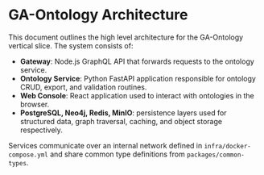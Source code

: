 # GA-Ontology Architecture

This document outlines the high level architecture for the GA-Ontology vertical slice. The system consists of:

- **Gateway**: Node.js GraphQL API that forwards requests to the ontology service.
- **Ontology Service**: Python FastAPI application responsible for ontology CRUD, export, and validation routines.
- **Web Console**: React application used to interact with ontologies in the browser.
- **PostgreSQL, Neo4j, Redis, MinIO**: persistence layers used for structured data, graph traversal, caching, and object storage respectively.

Services communicate over an internal network defined in `infra/docker-compose.yml` and share common type definitions from `packages/common-types`.
